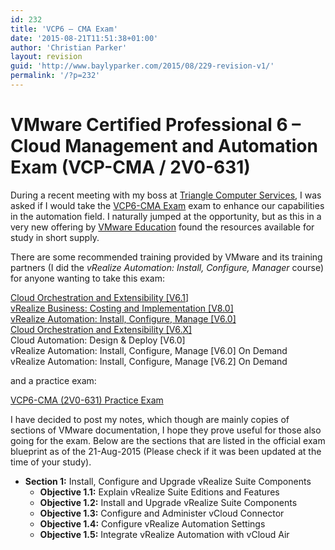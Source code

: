 ```yaml
---
id: 232
title: 'VCP6 – CMA Exam'
date: '2015-08-21T11:51:38+01:00'
author: 'Christian Parker'
layout: revision
guid: 'http://www.baylyparker.com/2015/08/229-revision-v1/'
permalink: '/?p=232'
---
```


# VMware Certified Professional 6 – Cloud Management and Automation Exam (VCP-CMA / 2V0-631)

During a recent meeting with my boss at [Triangle Computer Services](http://www.triangle.ie/), I was asked if I would take the [VCP6-CMA Exam](https://mylearn.vmware.com/mgrReg/plan.cfm?plan=64298&ui=www_cert) exam to enhance our capabilities in the automation field. I naturally jumped at the opportunity, but as this in a very new offering by [VMware Education](https://mylearn.vmware.com/mgrreg/index.cfm) found the resources available for study in short supply.

There are some recommended training provided by VMware and its training partners (I did the *vRealize Automation: Install, Configure, Manager* course) for anyone wanting to take this exam:

[Cloud Orchestration and Extensibility \[V6.1](https://mylearn.vmware.com/mgrreg/courses.cfm?ui=www_edu&a=one&id_subject=56449)\]  
[vRealize Business: Costing and Implementation \[V8.0\]](https://mylearn.vmware.com/mgrreg/courses.cfm?ui=www_edu&a=one&id_subject=60145)  
[vRealize Automation: Install, Configure, Manage \[V6.0\]](https://mylearn.vmware.com/mgrreg/courses.cfm?ui=www_edu&a=one&id_subject=52386)  
[Cloud Orchestration and Extensibility \[V6.X\]](https://mylearn.vmware.com/mgrreg/courses.cfm?ui=www_edu&a=one&id_subject=56449)  
Cloud Automation: Design &amp; Deploy \[V6.0\]  
vRealize Automation: Install, Configure, Manage \[V6.0\] On Demand  
vRealize Automation: Install, Configure, Manage \[V6.2\] On Demand

and a practice exam:

[VCP6-CMA (2V0-631) Practice Exam](http://mylearn.vmware.com/quiz.cfm?item=64772)

I have decided to post my notes, which though are mainly copies of sections of VMware documentation, I hope they prove useful for those also going for the exam. Below are the sections that are listed in the official exam blueprint as of the 21-Aug-2015 (Please check if it was been updated at the time of your study).

- **Section 1:** Install, Configure and Upgrade vRealize Suite Components 
    - **Objective 1.1:** Explain vRealize Suite Editions and Features
    - **Objective 1.2:** Install and Upgrade vRealize Suite Components
    - **Objective 1.3:** Configure and Administer vCloud Connector
    - **Objective 1.4:** Configure vRealize Automation Settings
    - **Objective 1.5:** Integrate vRealize Automation with vCloud Air